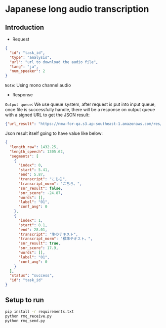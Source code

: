 # Japanese long audio transcription

## Introduction

- Request

```json
{
  "id": "task_id",
  "type": "analysis",
  "url": "url to download the audio file",
  "lang": "ja",
  "num_speaker": 2
}
```

`Note`: Using mono channel audio

- Response

`Output queue`: We use queue system, after request is put into input queue, once file is successfully handle, there will be a response on output queue with a signed URL to get the JSON result:
```json
{"url_result": "https://nmw-for-qa.s3.ap-southeast-1.amazonaws.com/res/86fe8527-e34a-47a6-bc85-c372525160d1.json?AWSAccessKeyId=AKIAU5ATHYMXO5U2X6JS&Signature=tBqVuJ2eO2fxG1OBtrRWsS8gb5w%3D&Expires=1737694853", "status": "success", "length_raw": 190.98, "id": "1058e5e2-3b15-400b-88df-de344f8d95c8", "version": "2.13.7", "env": "saas.jp.prod"}
```
Json result itself going to have value like below:
```json
{
  "length_raw": 1432.25,
  "length_speech": 1305.62,
  "segments": [
    {
      "index": 0,
      "start": 5.41,
      "end": 5.87,
      "transcript": "こちら",
      "transcript_norm": "こちら。",
      "snr_result": false,
      "snr_score": -24.87,
      "words": [],
      "label": "01",
      "conf_avg": 0
    },
    {
      "index": 1,
      "start": 8.1,
      "end": 28.01,
      "transcript": "生のテキスト",
      "transcript_norm": "標準テキスト。",
      "snr_result": true,
      "snr_score": 17.9,
      "words": [],
      "label": "01",
      "conf_avg": 0
    }
  ],
  "status": "success",
  "id": "task_id"
}
```

## Setup to run

```bash
pip install -r requirements.txt
python rmq_receive.py
python rmq_send.py
```
